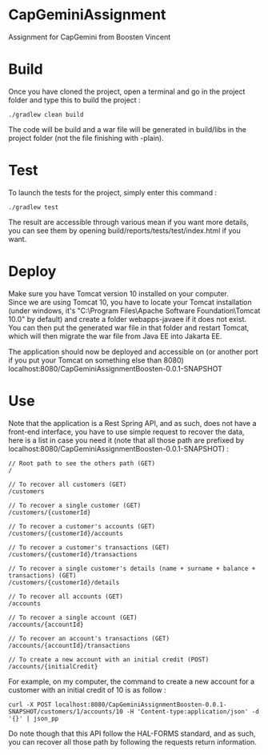 # CapGeminiAssignment
Assignment for CapGemini from Boosten Vincent

# Build
Once you have cloned the project, open a terminal and go in the project folder and type this to build the project :  
```
./gradlew clean build
```
The code will be build and a war file will be generated in build/libs in the project folder (not the file finishing with -plain).  
  
# Test
To launch the tests for the project, simply enter this command :  
```
./gradlew test
```
The result are accessible through various mean if you want more details, you can see them by opening build/reports/tests/test/index.html if you want.  
  
# Deploy
Make sure you have Tomcat version 10 installed on your computer.  
Since we are using Tomcat 10, you have to locate your Tomcat installation (under windows, it's "C:\Program Files\Apache Software Foundation\Tomcat 10.0" by default) and create a folder webapps-javaee if it does not exist.  
You can then put the generated war file in that folder and restart Tomcat, which will then migrate the war file from Java EE into Jakarta EE.  
  
The application should now be deployed and accessible on (or another port if you put your Tomcat on something else than 8080) localhost:8080/CapGeminiAssignmentBoosten-0.0.1-SNAPSHOT  

# Use
Note that the application is a Rest Spring API, and as such, does not have a front-end interface, you have to use simple request to recover the data, here is a list in case you need it (note that all those path are prefixed by localhost:8080/CapGeminiAssignmentBoosten-0.0.1-SNAPSHOT) :  
```
// Root path to see the others path (GET)
/
```
  
```
// To recover all customers (GET)
/customers
```
```
// To recover a single customer (GET)
/customers/{customerId}
```
```
// To recover a customer's accounts (GET)
/customers/{customerId}/accounts
```
```
// To recover a customer's transactions (GET)
/customers/{customerId}/transactions
```
```
// To recover a single customer's details (name + surname + balance + transactions) (GET)
/customers/{customerId}/details
```
  
```
// To recover all accounts (GET)
/accounts
```
```
// To recover a single account (GET)
/accounts/{accountId}
```
```
// To recover an account's transactions (GET)
/accounts/{accountId}/transactions
```
```
// To create a new account with an initial credit (POST)
/accounts/{initialCredit}
```
  
For example, on my computer, the command to create a new account for a customer with an initial credit of 10 is as follow :  
```
curl -X POST localhost:8080/CapGeminiAssignmentBoosten-0.0.1-SNAPSHOT/customers/1/accounts/10 -H 'Content-type:application/json' -d '{}' | json_pp
```
  
Do note though that this API follow the HAL-FORMS standard, and as such, you can recover all those path by following the requests return information.